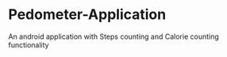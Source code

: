 # Pedometer-Application
An android application with Steps counting and Calorie counting functionality
